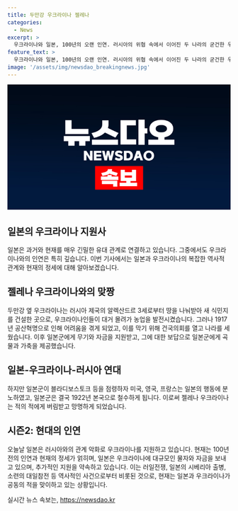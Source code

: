 ```yaml
---
title: 두만강 우크라이나 젤레나
categories:
  - News
excerpt: >
  우크라이나와 일본, 100년의 오랜 인연. 러시아의 위협 속에서 이어진 두 나라의 굳건한 우정. 1918년의 시베리아 출병, 1922년의 갑작스러운 철수. 공통적인 적인 러시아에 맞서 싸운 두 나라. 최근에도 일본이 우크라이나를 지원하기로 결정했다. 그 배경에는 근대사에 뿌리 깊은 러시아와의 갈등이 있었다. 현재 일본의 우크라이나 지원은 그러한 역사적 배경에서 오는 것. 두 나라는 지리적으로 멀어 보이지만, 그들의 우정은 100년이 넘는 연대감에 힘을 받는다.
feature_text: >
  우크라이나와 일본, 100년의 오랜 인연. 러시아의 위협 속에서 이어진 두 나라의 굳건한 우정. 1918년의 시베리아 출병, 1922년의 갑작스러운 철수. 공통적인 적인 러시아에 맞서 싸운 두 나라. 최근에도 일본이 우크라이나를 지원하기로 결정했다. 그 배경에는 근대사에 뿌리 깊은 러시아와의 갈등이 있었다. 현재 일본의 우크라이나 지원은 그러한 역사적 배경에서 오는 것. 두 나라는 지리적으로 멀어 보이지만, 그들의 우정은 100년이 넘는 연대감에 힘을 받는다.
image: '/assets/img/newsdao_breakingnews.jpg'
---
```


<p><img src="/assets/img/newsdao_breakingnews.jpg" alt="flaretime 속보" /></p>

<h2 data-ke-size="size26">일본의 우크라이나 지원사</h2>

<p>일본은 과거와 현재를 매우 긴밀한 유대 관계로 연결하고 있습니다. 그중에서도 우크라이나와의 인연은 특히 깊습니다. 이번 기사에서는 일본과 우크라이나의 복잡한 역사적 관계와 현재의 정세에 대해 알아보겠습니다.</p>

<h2 data-ke-size="size24">젤레나 우크라이나와의 맞짱</h2>

<p>두만강 옆 우크라이나는 러시아 제국의 알렉산드르 3세로부터 땅을 나눠받아 새 식민지를 건설한 곳으로, 우크라이나인들이 대거 몰려가 농업을 발전시켰습니다. 그러나 1917년 공산혁명으로 인해 어려움을 겪게 되었고, 이를 막기 위해 건국의회를 열고 나라를 세웠습니다. 이후 일본군에게 무기와 자금을 지원받고, 그에 대한 보답으로 일본군에게 곡물과 가축을 제공했습니다.</p>

<h2 data-ke-size="size24">일본-우크라이나-러시아 연대</h2>

<p>하지만 일본군이 블라디보스토크 등을 점령하자 미국, 영국, 프랑스는 일본의 행동에 분노하였고, 일본군은 결국 1922년 본국으로 철수하게 됩니다. 이로써 젤레나 우크라이나는 적의 적에게 버림받고 망명하게 되었습니다.</p>

<h2 data-ke-size="size24">시즌2: 현대의 인연</h2>

<p>오늘날 일본은 러시아와의 관계 악화로 우크라이나를 지원하고 있습니다. 현재는 100년 전의 인연과 현재의 정세가 얽히며, 일본은 우크라이나에 대규모인 물자와 자금을 보내고 있으며, 추가적인 지원을 약속하고 있습니다. 이는 러일전쟁, 일본의 시베리아 출병, 소련의 대일참전 등 역사적인 사건으로부터 비롯된 것으로, 현재는 일본과 우크라이나가 공동의 적을 맞이하고 있는 상황입니다.</p>
실시간 뉴스 속보는, <a href="https://newsdao.kr" rel="dofollow">https://newsdao.kr</a>


